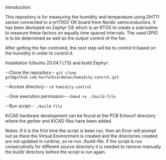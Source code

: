 Introduction:

This repository is for measuring the humidity and temperature using DHT11 sensor connected to a nrf7002-DK board from Nordic semiconductors. It has been devloped on Zephyr OS which is an RTOS to create a subroutine to measure these factors on equally time spaced intervals. The used GPIO is to be determined as well as the output control of the fan.

After getting the fan controled, the next step will be to control it based on the humidity in order to control it.

Installation (Ubuntu 20.04.1 LTS) and build Zephyr:

--Clone the repository--
`git clone git@github.com:harfuchcardenas/humidity-control.git`

--Access directory--
`cd humidity-control`

--Give execution permission--
`chmod +x ./build-file`

--Run script--
`./build-file`

KiCAD hardware development can be found at the PCB Entwurf directory where the gerber and KiCAD files have been added.

Notes: If it is the first time the script is been run, then an Error will prompt out as there the Virtual Environment is created and the directories created are not updated in runtime, so re-run ./build-file.
If the script is run consecutively for different source directory it is needed to remove manually the build/ directory before the script is run again.

